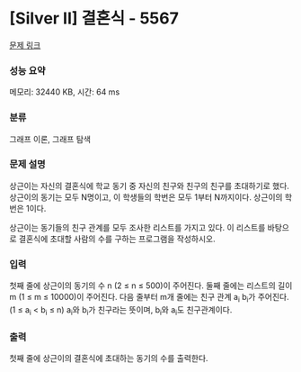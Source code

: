 # [Silver II] 결혼식 - 5567 

[문제 링크](https://www.acmicpc.net/problem/5567) 

### 성능 요약

메모리: 32440 KB, 시간: 64 ms

### 분류

그래프 이론, 그래프 탐색

### 문제 설명

<p>상근이는 자신의 결혼식에 학교 동기 중 자신의 친구와 친구의 친구를 초대하기로 했다. 상근이의 동기는 모두 N명이고, 이 학생들의 학번은 모두 1부터 N까지이다. 상근이의 학번은 1이다.</p>

<p>상근이는 동기들의 친구 관계를 모두 조사한 리스트를 가지고 있다. 이 리스트를 바탕으로 결혼식에 초대할 사람의 수를 구하는 프로그램을 작성하시오.</p>

### 입력 

 <p>첫째 줄에 상근이의 동기의 수 n (2 ≤ n ≤ 500)이 주어진다. 둘째 줄에는 리스트의 길이 m (1 ≤ m ≤ 10000)이 주어진다. 다음 줄부터 m개 줄에는 친구 관계 a<sub>i</sub> b<sub>i</sub>가 주어진다. (1 ≤ a<sub>i</sub> < b<sub>i</sub> ≤ n) a<sub>i</sub>와 b<sub>i</sub>가 친구라는 뜻이며, b<sub>i</sub>와 a<sub>i</sub>도 친구관계이다. </p>

### 출력 

 <p>첫째 줄에 상근이의 결혼식에 초대하는 동기의 수를 출력한다.</p>

